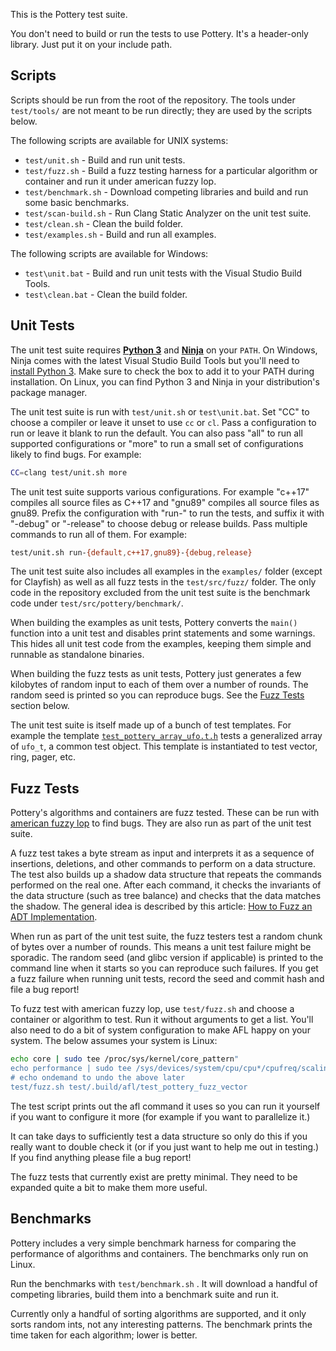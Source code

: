 This is the Pottery test suite.

You don't need to build or run the tests to use Pottery. It's a header-only library. Just put it on your include path.



## Scripts

Scripts should be run from the root of the repository. The tools under `test/tools/` are not meant to be run directly; they are used by the scripts below.

The following scripts are available for UNIX systems:

- `test/unit.sh` - Build and run unit tests.
- `test/fuzz.sh` - Build a fuzz testing harness for a particular algorithm or container and run it under american fuzzy lop.
- `test/benchmark.sh` - Download competing libraries and build and run some basic benchmarks.
- `test/scan-build.sh` - Run Clang Static Analyzer on the unit test suite.
- `test/clean.sh` - Clean the build folder.
- `test/examples.sh` - Build and run all examples.

The following scripts are available for Windows:

- `test\unit.bat` - Build and run unit tests with the Visual Studio Build Tools.
- `test\clean.bat` - Clean the build folder.



## Unit Tests

The unit test suite requires [**Python 3**](https://www.python.org/) and [**Ninja**](https://ninja-build.org/) on your `PATH`. On Windows, Ninja comes with the latest Visual Studio Build Tools but you'll need to [install Python 3](https://www.python.org/downloads/windows/). Make sure to check the box to add it to your PATH during installation. On Linux, you can find Python 3 and Ninja in your distribution's package manager.

The unit test suite is run with `test/unit.sh` or `test\unit.bat`. Set "CC" to choose a compiler or leave it unset to use `cc` or `cl`. Pass a configuration to run or leave it blank to run the default. You can also pass "all" to run all supported configurations or "more" to run a small set of configurations likely to find bugs. For example:

```sh
CC=clang test/unit.sh more
```

The unit test suite supports various configurations. For example "c++17" compiles all source files as C++17 and "gnu89" compiles all source files as gnu89. Prefix the configuration with "run-" to run the tests, and suffix it with "-debug" or "-release" to choose debug or release builds. Pass multiple commands to run all of them. For example:

```sh
test/unit.sh run-{default,c++17,gnu89}-{debug,release}
```

The unit test suite also includes all examples in the `examples/` folder (except for Clayfish) as well as all fuzz tests in the `test/src/fuzz/` folder. The only code in the repository excluded from the unit test suite is the benchmark code under `test/src/pottery/benchmark/`.

When building the examples as unit tests, Pottery converts the `main()` function into a unit test and disables print statements and some warnings. This hides all unit test code from the examples, keeping them simple and runnable as standalone binaries.

When building the fuzz tests as unit tests, Pottery just generates a few kilobytes of random input to each of them over a number of rounds. The random seed is printed so you can reproduce bugs. See the [Fuzz Tests](#fuzz-tests) section below.

The unit test suite is itself made up of a bunch of test templates. For example the template [`test_pottery_array_ufo.t.h`](test/src/pottery/unit/test_pottery_array_ufo.t.h) tests a generalized array of `ufo_t`, a common test object. This template is instantiated to test vector, ring, pager, etc.



## Fuzz Tests

Pottery's algorithms and containers are fuzz tested. These can be run with [american fuzzy lop](https://lcamtuf.coredump.cx/afl/) to find bugs. They are also run as part of the unit test suite.

A fuzz test takes a byte stream as input and interprets it as a sequence of insertions, deletions, and other commands to perform on a data structure. The test also builds up a shadow data structure that repeats the commands performed on the real one. After each command, it checks the invariants of the data structure (such as tree balance) and checks that the data matches the shadow. The general idea is described by this article: [How to Fuzz an ADT Implementation](https://blog.regehr.org/archives/896).

When run as part of the unit test suite, the fuzz testers test a random chunk of bytes over a number of rounds. This means a unit test failure might be sporadic. The random seed (and glibc version if applicable) is printed to the command line when it starts so you can reproduce such failures. If you get a fuzz failure when running unit tests, record the seed and commit hash and file a bug report!

To fuzz test with american fuzzy lop, use `test/fuzz.sh` and choose a container or algorithm to test. Run it without arguments to get a list. You'll also need to do a bit of system configuration to make AFL happy on your system. The below assumes your system is Linux:

```sh
echo core | sudo tee /proc/sys/kernel/core_pattern"
echo performance | sudo tee /sys/devices/system/cpu/cpu*/cpufreq/scaling_governor
# echo ondemand to undo the above later
test/fuzz.sh test/.build/afl/test_pottery_fuzz_vector
```

The test script prints out the afl command it uses so you can run it yourself if you want to configure it more (for example if you want to parallelize it.)

It can take days to sufficiently test a data structure so only do this if you really want to double check it (or if you just want to help me out in testing.) If you find anything please file a bug report!

The fuzz tests that currently exist are pretty minimal. They need to be expanded quite a bit to make them more useful.



## Benchmarks

Pottery includes a very simple benchmark harness for comparing the performance of algorithms and containers. The benchmarks only run on Linux.

Run the benchmarks with `test/benchmark.sh` . It will download a handful of competing libraries, build them into a benchmark suite and run it.

Currently only a handful of sorting algorithms are supported, and it only sorts random ints, not any interesting patterns. The benchmark prints the time taken for each algorithm; lower is better.
